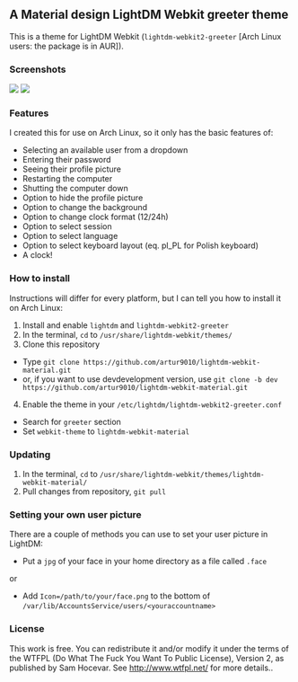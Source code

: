 ## A Material design LightDM Webkit greeter theme

This is a theme for LightDM Webkit (`lightdm-webkit2-greeter` [Arch Linux users: the package is in AUR]).

### Screenshots

![](http://i.imgur.com/jb6evzm.jpg)
![](http://i.imgur.com/Dccv7qd.jpg)

### Features

I created this for use on Arch Linux, so it only has the basic features of:

- Selecting an available user from a dropdown
- Entering their password
- Seeing their profile picture
- Restarting the computer
- Shutting the computer down
- Option to hide the profile picture
- Option to change the background
- Option to change clock format (12/24h)
- Option to select session
- Option to select language
- Option to select keyboard layout (eq. pl_PL for Polish keyboard)
- A clock!

### How to install

Instructions will differ for every platform, but I can tell you how to install it on Arch Linux:

1. Install and enable `lightdm` and `lightdm-webkit2-greeter`
2. In the terminal, `cd` to `/usr/share/lightdm-webkit/themes/`
3. Clone this repository
  - Type `git clone https://github.com/artur9010/lightdm-webkit-material.git`
  - or, if you want to use devdevelopment version, use `git clone -b dev https://github.com/artur9010/lightdm-webkit-material.git`
4. Enable the theme in your `/etc/lightdm/lightdm-webkit2-greeter.conf`
  - Search for `greeter` section
  - Set `webkit-theme` to `lightdm-webkit-material`

### Updating
1. In the terminal, `cd` to `/usr/share/lightdm-webkit/themes/lightdm-webkit-material/`
2. Pull changes from repository, `git pull`

### Setting your own user picture

There are a couple of methods you can use to set your user picture in LightDM:

- Put a `jpg` of your face in your home directory as a file called `.face`

or

- Add `Icon=/path/to/your/face.png` to the bottom of `/var/lib/AccountsService/users/<youraccountname>`


### License
This work is free. You can redistribute it and/or modify it under the terms of the WTFPL (Do What The Fuck You Want To Public License), Version 2, as published by Sam Hocevar. See http://www.wtfpl.net/ for more details..
